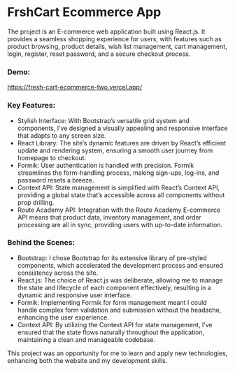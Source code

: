 # FrshCart Ecommerce App
The project is an E-commerce web application built using React.js.
It provides a seamless shopping experience for users, with features
such as product browsing, product details, wish list management,
cart management, login, register, reset password, and a secure
checkout process. 

### Demo:
https://fresh-cart-ecommerce-two.vercel.app/

### Key Features:

- Stylish Interface: With Bootstrap’s versatile grid system and components, I’ve designed a visually appealing and responsive interface that adapts to any screen size.
- React Library: The site’s dynamic features are driven by React’s efficient update and rendering system, ensuring a smooth user journey from homepage to checkout.
- Formik: User authentication is handled with precision. Formik streamlines the form-handling process, making sign-ups, log-ins, and password resets a breeze.
- Context API: State management is simplified with React’s Context API, providing a global state that’s accessible across all components without prop drilling.
- Route Academy API: Integration with the Route Academy E-commerce API means that product data, inventory management, and order processing are all in sync, providing users with up-to-date information.

### Behind the Scenes:

- Bootstrap: I chose Bootstrap for its extensive library of pre-styled components, which accelerated the development process and ensured consistency across the site.
- React.js: The choice of React.js was deliberate, allowing me to manage the state and lifecycle of each component effectively, resulting in a dynamic and responsive user interface.
- Formik: Implementing Formik for form management meant I could handle complex form validation and submission without the headache, enhancing the user experience.
- Context API: By utilizing the Context API for state management, I’ve ensured that the state flows naturally throughout the application, maintaining a clean and manageable codebase.

This project was an opportunity for me to learn and apply new technologies, enhancing both the website and my development skills.
